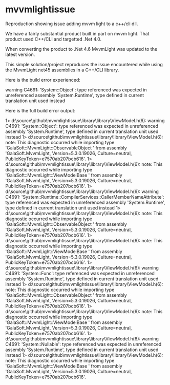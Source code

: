 # mvvmlightissue
Reproduction showing issue adding mvvm light to a c++/cli dll.

We have a fairly substantial product built in part on mvvm light.  That product used C++/CLI and targetted .Net 4.0.

When converting the product to .Net 4.6 MvvmLight was updated to the latest version.

This simple solution/project reproduces the issue encountered while using the MvvmLight net45 assemblies in a C++/CLI library.

Here is the build error experienced:

warning C4691: 'System::Object': type referenced was expected in unreferenced assembly 'System.Runtime', type defined in current translation unit used instead


Here is the full build error output:

1>  d:\source\github\mvvmlightissue\library\library\ViewModel.h(6): warning C4691: 'System::Object': type referenced was expected in unreferenced assembly 'System.Runtime', type defined in current translation unit used instead
1>  d:\source\github\mvvmlightissue\library\library\ViewModel.h(6): note: This diagnostic occurred while importing type 'GalaSoft::MvvmLight::ObservableObject ' from assembly 'GalaSoft.MvvmLight, Version=5.3.0.19026, Culture=neutral, PublicKeyToken=e7570ab207bcb616'.
1>  d:\source\github\mvvmlightissue\library\library\ViewModel.h(6): note: This diagnostic occurred while importing type 'GalaSoft::MvvmLight::ViewModelBase ' from assembly 'GalaSoft.MvvmLight, Version=5.3.0.19026, Culture=neutral, PublicKeyToken=e7570ab207bcb616'.
1>  d:\source\github\mvvmlightissue\library\library\ViewModel.h(6): warning C4691: 'System::Runtime::CompilerServices::CallerMemberNameAttribute': type referenced was expected in unreferenced assembly 'System.Runtime', type defined in current translation unit used instead
1>  d:\source\github\mvvmlightissue\library\library\ViewModel.h(6): note: This diagnostic occurred while importing type 'GalaSoft::MvvmLight::ObservableObject ' from assembly 'GalaSoft.MvvmLight, Version=5.3.0.19026, Culture=neutral, PublicKeyToken=e7570ab207bcb616'.
1>  d:\source\github\mvvmlightissue\library\library\ViewModel.h(6): note: This diagnostic occurred while importing type 'GalaSoft::MvvmLight::ViewModelBase ' from assembly 'GalaSoft.MvvmLight, Version=5.3.0.19026, Culture=neutral, PublicKeyToken=e7570ab207bcb616'.
1>  d:\source\github\mvvmlightissue\library\library\ViewModel.h(6): warning C4691: 'System::Func': type referenced was expected in unreferenced assembly 'System.Runtime', type defined in current translation unit used instead
1>  d:\source\github\mvvmlightissue\library\library\ViewModel.h(6): note: This diagnostic occurred while importing type 'GalaSoft::MvvmLight::ObservableObject ' from assembly 'GalaSoft.MvvmLight, Version=5.3.0.19026, Culture=neutral, PublicKeyToken=e7570ab207bcb616'.
1>  d:\source\github\mvvmlightissue\library\library\ViewModel.h(6): note: This diagnostic occurred while importing type 'GalaSoft::MvvmLight::ViewModelBase ' from assembly 'GalaSoft.MvvmLight, Version=5.3.0.19026, Culture=neutral, PublicKeyToken=e7570ab207bcb616'.
1>  d:\source\github\mvvmlightissue\library\library\ViewModel.h(6): warning C4691: 'System::Nullable': type referenced was expected in unreferenced assembly 'System.Runtime', type defined in current translation unit used instead
1>  d:\source\github\mvvmlightissue\library\library\ViewModel.h(6): note: This diagnostic occurred while importing type 'GalaSoft::MvvmLight::ViewModelBase ' from assembly 'GalaSoft.MvvmLight, Version=5.3.0.19026, Culture=neutral, PublicKeyToken=e7570ab207bcb616'.


